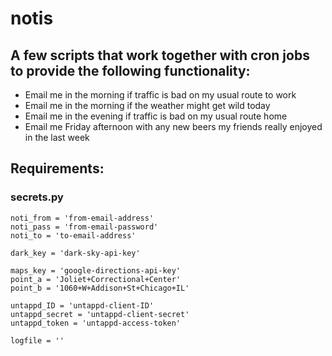 # notis

## A few scripts that work together with cron jobs to provide the following functionality:

* Email me in the morning if traffic is bad on my usual route to work
* Email me in the morning if the weather might get wild today
* Email me in the evening if traffic is bad on my usual route home
* Email me Friday afternoon with any new beers my friends really enjoyed in the last week

## Requirements:

### secrets.py
```
noti_from = 'from-email-address'
noti_pass = 'from-email-password'
noti_to = 'to-email-address'

dark_key = 'dark-sky-api-key'

maps_key = 'google-directions-api-key'
point_a = 'Joliet+Correctional+Center'
point_b = '1060+W+Addison+St+Chicago+IL'

untappd_ID = 'untappd-client-ID'
untappd_secret = 'untappd-client-secret'
untappd_token = 'untappd-access-token'

logfile = ''
```
